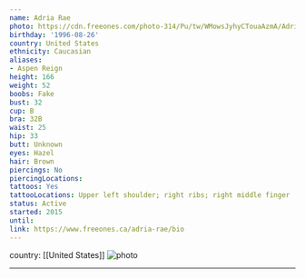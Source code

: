 ```yaml
---
name: Adria Rae
photo: https://cdn.freeones.com/photo-314/Pu/tw/WMowsJyhyCTouaAzmA/Adria-Rae-having-interracial-Sex-with-enormous-Guy_001_teaser.jpg?c=1563969957
birthday: '1996-08-26'
country: United States
ethnicity: Caucasian
aliases:
- Aspen Reign
height: 166
weight: 52
boobs: Fake
bust: 32
cup: B
bra: 32B
waist: 25
hip: 33
butt: Unknown
eyes: Hazel
hair: Brown
piercings: No
piercingLocations:
tattoos: Yes
tattooLocations: Upper left shoulder; right ribs; right middle finger
status: Active
started: 2015
until:
link: https://www.freeones.ca/adria-rae/bio
---
```

country: [[United States]]
![photo](https://cdn.freeones.com/photo-314/Pu/tw/WMowsJyhyCTouaAzmA/Adria-Rae-having-interracial-Sex-with-enormous-Guy_001_teaser.jpg?c=1563969957)
***


